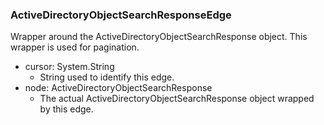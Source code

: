 ### ActiveDirectoryObjectSearchResponseEdge
Wrapper around the ActiveDirectoryObjectSearchResponse object. This wrapper is used for pagination.

- cursor: System.String
  - String used to identify this edge.
- node: ActiveDirectoryObjectSearchResponse
  - The actual ActiveDirectoryObjectSearchResponse object wrapped by this edge.
